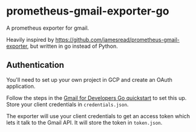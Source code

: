 prometheus-gmail-exporter-go
============================

A prometheus exporter for gmail.

Heavily inspired by https://github.com/jamesread/prometheus-gmail-exporter, but written in go instead of Python.

Authentication
--------------

You'll need to set up your own project in GCP and create an OAuth application.

Follow the steps in the [Gmail for Developers Go quickstart](https://developers.google.com/gmail/api/quickstart/go)
to set this up. Store your client credentials in `credentials.json`.

The exporter will use your client credentials to get an access token which lets
it talk to the Gmail API. It will store the token in `token.json`.


